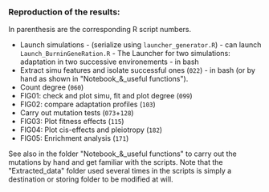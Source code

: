 ### Reproduction of the results:
In parenthesis are the corresponding R script numbers.
- Launch simulations - (serialize using `launcher_generator.R`) - can launch `Launch_BurninGeneRation.R` - The Launcher for two simulations: adaptation in two successive environements - in bash
- Extract simu features and isolate successful ones (`022`) - in bash (or by hand as shown in "Notebook_&_useful functions").
- Count degree (`060`)
- FIG01: check and plot simu, fit and plot degree (`099`)
- FIG02: compare adaptation profiles (`103`)
- Carry out mutation tests (`073`+`128`)
- FIG03: Plot fitness effects (`115`)
- FIG04: Plot cis-effects and pleiotropy (`182`)
- FIG05: Enrichment analysis (`171`)

See also in the folder "Notebook_&_useful functions" to carry out the mutations by hand and get familiar with the scripts.
Note that the "Extracted\_data" folder used several times in the scripts is simply a destination or storing folder to be modified at will.
